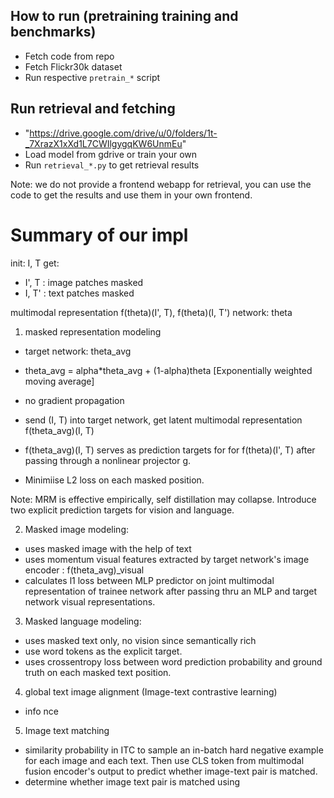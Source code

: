

## How to run (pretraining training and benchmarks)
- Fetch code from repo
- Fetch Flickr30k dataset
- Run respective `pretrain_*` script
  
## Run retrieval and fetching
-  "https://drive.google.com/drive/u/0/folders/1t-_7XrazX1xXd1L7CWIlgygqKW6UnmEu"
-  Load model from gdrive or train your own
-  Run `retrieval_*.py` to get retrieval results
  
Note: we do not provide a frontend webapp for retrieval, you can use the code to get the results and use them in your own frontend.

# Summary of our impl

init: I, T
get:
- I', T : image patches masked
- I, T' : text patches masked

multimodal representation f(theta)(I', T), f(theta)(I, T')
network: theta

1. masked representation modeling
- target network: theta_avg
- theta_avg = alpha*theta_avg + (1-alpha)theta [Exponentially weighted moving average]
- no gradient propagation

- send (I, T) into target network, get latent multimodal representation f(theta_avg)(I, T)
- f(theta_avg)(I, T) serves as prediction targets for for f(theta)(I', T) after passing through a nonlinear projector g.
- Minimiise L2 loss on each masked position.


Note: MRM is effective empirically, self distillation may collapse. Introduce two explicit prediction targets for vision and language.

2. Masked image modeling:
- uses masked image with the help of text
- uses momentum visual features extracted by target network's image encoder : f(theta_avg)_visual
- calculates l1 loss between MLP predictor on joint multimodal representation of trainee network after passing thru an MLP and target network visual representations.

3. Masked language modeling:
- uses masked text only, no vision since semantically rich
- use word tokens as the explicit target.
- uses crossentropy loss between word prediction probability and ground truth on each masked text position.

4. global text image alignment (Image-text contrastive learning)
- info nce

5. Image text matching
- similarity probability in ITC to sample an in-batch hard negative example for each image and each text. Then use CLS token from multimodal fusion encoder's output to predict whether image-text pair is matched.
- determine whether image text pair is matched using 

